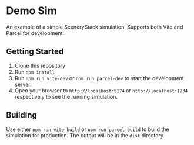 # Demo Sim

An example of a simple SceneryStack simulation. Supports both Vite and Parcel for development.

## Getting Started

1. Clone this repository
2. Run `npm install`
3. Run `npm run vite-dev` or `npm run parcel-dev` to start the development server.
4. Open your browser to `http://localhost:5174` or `http://localhost:1234` respectively to see the running simulation.

## Building

Use either `npm run vite-build` or `npm run parcel-build` to build the simulation for production. The output will be in the `dist` directory.
